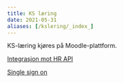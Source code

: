 ```yaml
---
title: KS læring
date: 2021-05-31
aliases: [/kslering/_index_]
---
```


KS-læring kjøres på Moodle-plattform. 

[Integrasjon mot HR API](integrasjon)

[Single sign on](SingleSignOn)
